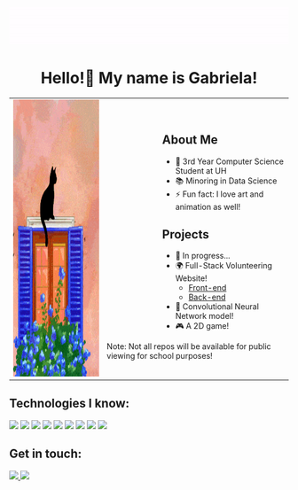 <p align="center">
  <img src="ImageFolder/bread.gif" width="800" />
</p>

<h1 align="center">Hello!👋 My name is Gabriela!</h1>

<div align="center">
  <table>
    <tr>
      <td>
        <img src="ImageFolder/CatGif.gif" alt="Cat Gif" width="400" height="500" />
      </td>
      <td>
        <div style="margin-left: 100px; text-align: left;">
          <h2>About Me</h2>
          <ul>
            <li>💞️ 3rd Year Computer Science Student at UH</li>
            <li>📚 Minoring in Data Science</li>
            <li>⚡ Fun fact: I love art and animation as well!</li>
          </ul>
          <h2>Projects</h2>
          <ul>
            <li>🔨 In progress...</li> 
            <li>
              🌍 Full-Stack Volunteering Website!
              <ul>
                <li><a href="https://github.com/angieluvss/volunteer-fullstack" target="_blank">Front-end</a></li>
                <li><a href="https://github.com/fleursomnium/Volunteer-Backend" target="_blank">Back-end</a></li>
              </ul>
            </li>
            <li>🧠 Convolutional Neural Network model!</li>
            <li>🎮 A 2D game!</li>
          </ul>
        </div>
        Note: Not all repos will be available for public viewing for school purposes!
      </td>
    </tr>
  </table>
</div>

## Technologies I know:

<p align="left">
  <img src="https://img.shields.io/badge/Python-3776AB?style=for-the-badge&logo=python&logoColor=white" />
  <img src="https://img.shields.io/badge/C%23-239120?style=for-the-badge&logo=c-sharp&logoColor=white" />
  <img src="https://img.shields.io/badge/C++-00599C?style=for-the-badge&logo=cplusplus&logoColor=white" />
  <img src="https://img.shields.io/badge/HTML5-E34F26?style=for-the-badge&logo=html5&logoColor=white" />
  <img src="https://img.shields.io/badge/JavaScript-323330?style=for-the-badge&logo=javascript&logoColor=F7DF1E" />
  <img src="https://img.shields.io/badge/React-20232A?style=for-the-badge&logo=react&logoColor=61DAFB" />
  <img src="https://img.shields.io/badge/Node.js-43853D?style=for-the-badge&logo=node.js&logoColor=white" />
  <img src="https://img.shields.io/badge/MongoDB-4EA94B?style=for-the-badge&logo=mongodb&logoColor=white" />
  <img src="https://img.shields.io/badge/Express.js-000000?style=for-the-badge&logo=express&logoColor=white" />
</p>

## Get in touch:

<p align="left">
  <a href="mailto:gabe.rome2020@gmail.com">
    <img src="https://img.shields.io/badge/Email-D14836?style=for-the-badge&logo=gmail&logoColor=white" />
  </a>
  <a href="https://www.linkedin.com/in/gabriela-romero-ramirez">
    <img src="https://img.shields.io/badge/LinkedIn-0077B5?style=for-the-badge&logo=linkedin&logoColor=white" />
  </a>
</p>


<!---
fleursomnium/fleursomnium is a ✨ special ✨ repository because its `README.md` (this file) appears on your GitHub profile.
You can click the Preview link to take a look at your changes.
--->


